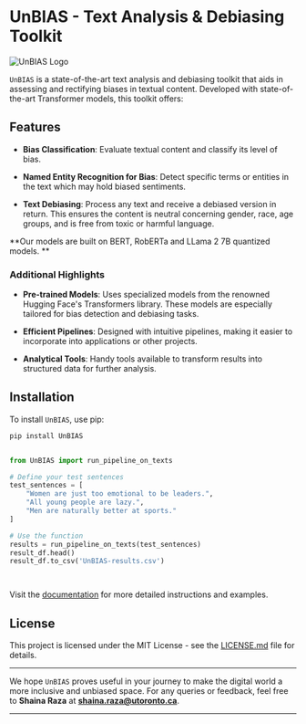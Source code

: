 

# UnBIAS - Text Analysis & Debiasing Toolkit

![UnBIAS Logo](https://www.dropbox.com/scl/fi/nfa09b6r2zg4jju3h5hf4/LOGO.png?rlkey=jia62xofhf3204iql1o41r23n&dl=0)


`UnBIAS` is a state-of-the-art text analysis and debiasing toolkit that aids in assessing and rectifying biases in textual content. Developed with state-of-the-art Transformer models, this toolkit offers:

## Features

- **Bias Classification**: Evaluate textual content and classify its level of bias.
  
- **Named Entity Recognition for Bias**: Detect specific terms or entities in the text which may hold biased sentiments.

- **Text Debiasing**: Process any text and receive a debiased version in return. This ensures the content is neutral concerning gender, race, age groups, and is free from toxic or harmful language.

**Our models are built on BERT, RobERTa and LLama 2 7B quantized models. **

### Additional Highlights

- **Pre-trained Models**: Uses specialized models from the renowned Hugging Face's Transformers library. These models are especially tailored for bias detection and debiasing tasks.
  
- **Efficient Pipelines**: Designed with intuitive pipelines, making it easier to incorporate into applications or other projects.
  
- **Analytical Tools**: Handy tools available to transform results into structured data for further analysis.

## Installation

To install `UnBIAS`, use pip:

```bash
pip install UnBIAS
```




```python

from UnBIAS import run_pipeline_on_texts

# Define your test sentences
test_sentences = [
    "Women are just too emotional to be leaders.",
    "All young people are lazy.",
    "Men are naturally better at sports."
]

# Use the function
results = run_pipeline_on_texts(test_sentences)
result_df.head()
result_df.to_csv('UnBIAS-results.csv')




```

Visit the [documentation](https://github.com/VectorInstitute/NewsMediaBias/tree/main/UnBIAS-project) for more detailed instructions and examples.  


## License

This project is licensed under the MIT License - see the [LICENSE.md](LICENSE.md) file for details.

---

We hope `UnBIAS` proves useful in your journey to make the digital world a more inclusive and unbiased space. For any queries or feedback, feel free to **Shaina Raza** at **shaina.raza@utoronto.ca**.

---

